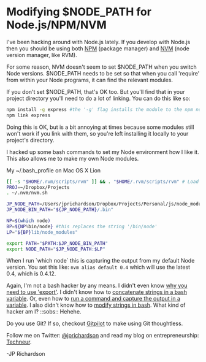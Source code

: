 <!--
author: JP
publish: Thu Oct 20 2011 15:21:58 GMT-0500 (CDT)
status: publish
type: post
link: https://procbits.wordpress.com/2011/10/20/modifying-node_path-for-node-jsnpmnvm/
tags: Node.js
slug: 2011/10/20/modifying-node_path-for-node-jsnpmnvm
-->

Modifying $NODE_PATH for Node.js/NPM/NVM
========================================

I've been hacking around with Node.js lately. If you develop with
Node.js then you should be using both [NPM](http://npmjs.org/) (package
manager) and [NVM](https://github.com/creationix/nvm) (node version
manager, like RVM).

For some reason, NVM doesn't seem to set \$NODE\_PATH when you switch
Node versions. \$NODE\_PATH needs to be set so that when you call
'require' from within your Node programs, it can find the relevant
modules.

If you don't set \$NODE\_PATH, that's OK too. But you'll find that in
your project directory you'll need to do a lot of linking. You can do
this like so:

```bash
npm install -g express #the '-g' flag installs the module to the npm node_module directory
npm link express
```

Doing this is OK, but is a bit annoying at times because some modules
still won't work if you link with them, so you're left installing it
locally to your project's directory.

I hacked up some bash commands to set my Node environment how I like it.
This also allows me to make my own Node modules.

My \~/.bash\_profile on Mac OS X Lion

```bash
[[ -s "$HOME/.rvm/scripts/rvm" ]] && . "$HOME/.rvm/scripts/rvm" # Load RVM function
PROJ=~/Dropbox/Projects
. ~/.nvm/nvm.sh

JP_NODE_PATH=/Users/jprichardson/Dropbox/Projects/Personal/js/node_modules
JP_NODE_BIN_PATH="${JP_NODE_PATH}/.bin"

NP=$(which node) 
BP=${NP%bin/node} #this replaces the string '/bin/node'
LP="${BP}lib/node_modules"

export PATH="$PATH:$JP_NODE_BIN_PATH"
export NODE_PATH="$JP_NODE_PATH:$LP"

```

When I run \`which node\` this is capturing the output from my default
Node version. You set this like: `nvm alias default 0.4` which will use
the latest 0.4, which is 0.4.12.

Again, I'm not a bash hacker by any means. I didn't even know [why you
need to use
'export'](http://stackoverflow.com/questions/1158091/bash-defining-a-variable-with-or-without-export).
I didn't know how to [concatenate strings in a bash
variable](http://desk.stinkpot.org:8080/tricks/index.php/2007/02/concatenate-strings-in-bash/).
Or, even how to [run a command and capture the output in a
variable](http://stackoverflow.com/questions/4651437/how-to-set-a-bash-variable-equal-to-the-output-from-a-command).
I also didn't know how to [modify strings in
bash](http://www.faqs.org/docs/abs/HTML/string-manipulation.html). What
kind of hacker am I? ::sobs:: Hehehe.

Do you use Git? If so, checkout [Gitpilot](http://gitpilot.com) to make
using Git thoughtless.

Follow me on Twitter: [@jprichardson](http://twitter.com/jprichardson)
and read my blog on entrepreneurship: [Techneur](http://techneur.com).

-JP Richardson
